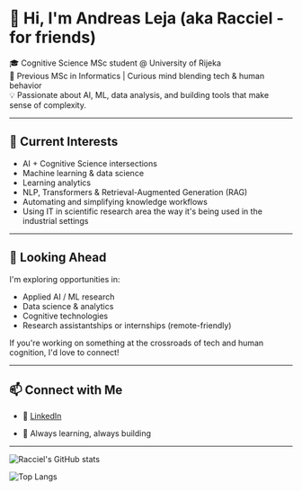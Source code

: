 # 👋 Hi, I'm Andreas Leja (aka Racciel - for friends)

🎓 Cognitive Science MSc student @ University of Rijeka  
🧠 Previous MSc in Informatics | Curious mind blending tech & human behavior  
💡 Passionate about AI, ML, data analysis, and building tools that make sense of complexity.

---

## 🔬 Current Interests
- AI + Cognitive Science intersections
- Machine learning & data science
- Learning analytics
- NLP, Transformers & Retrieval-Augmented Generation (RAG)
- Automating and simplifying knowledge workflows
- Using IT in scientific research area the way it's being used in the industrial settings

---
<!--
## 🛠 Projects & Explorations

| Project | Description | Tech |
|--------|-------------|------|
| **Structured RAG PDF** *(adapted)* | Personal adaptation of a project for extracting structured info from PDFs without OpenAI | `LangChain`, `Chroma`, `Bedrock`, `Transformers`, `Streamlit` |
| **Ethics of Learning Analytics** | Q-methodology research into students' attitudes on data privacy, transparency & consent | `R`, `QMethod`, `RStudio`, survey design |
| **Holiday Food Finder** | Multi-country scraper + semantic search for traditional foods on holidays | `Python`, `BeautifulSoup`, `OpenSearch`, `LangChain`, `AWS Lambda` |
| **Tarot Reading App** *(WIP)* | Experimental RAG app that interprets tarot cards using document context | `Chroma`, `LangChain`, `Streamlit`, `LLMs` |

---
-->
## 💼 Looking Ahead

I'm exploring opportunities in:
- Applied AI / ML research
- Data science & analytics
- Cognitive technologies
- Research assistantships or internships (remote-friendly)

If you're working on something at the crossroads of tech and human cognition, I'd love to connect!

---

## 📫 Connect with Me

- 💼 [LinkedIn](https://www.linkedin.com/in/andreas-leja/)
<!--- 🧠 [Thesis Topic (student ethics in analytics)](https://example.com) *(add this if you publish it!)*-->
- 🌱 Always learning, always building

---
![Racciel's GitHub stats](https://github-readme-stats.vercel.app/api?username=racciel&show_icons=true&theme=tokyonight)

![Top Langs](https://github-readme-stats.vercel.app/api/top-langs/?username=racciel&size_weight=0.2&count_weight=0.8&hide=jupyter%20notebook,html,css&theme=tokyonight&layout=compact&langs_count=8)
